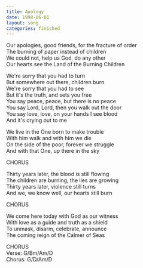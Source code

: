 ```yaml
---
title: Apology
date: 1998-06-01
layout: song
categories: finished
---
```

Our apologies, good friends, for the fracture of order  
The burning of paper instead of children  
We could not, help us God, do any other  
Our hearts see the Land of the Burning Children

<div class="chorus">
  We're sorry that you had to turn<br/>
  But somewhere out there, children burn<br/>
  We're sorry that you had to see<br/>
  But it's the truth, and sets you free<br/>
  You say peace, peace, but there is no peace<br/>
  You say Lord, Lord, then you walk out the door<br/>
  You say love, love, on your hands I see blood<br/>
  And it's crying out to me
</div>

We live in the One born to make trouble  
With him walk and with him we die  
On the side of the poor, forever we struggle  
And with that One, up there in the sky

<div class="chorus">CHORUS</div>

Thirty years later, the blood is still flowing  
The children are burning, the lies are growing  
Thirty years later, violence still turns  
And we, we know well, our hearts still burn

<div class="chorus">CHORUS</div>

We come here today with God as our witness  
With love as a guide and truth as a shield  
To unmask, disarm, celebrate, announce  
The coming reign of the Calmer of Seas

<div class="chorus">CHORUS</div>
<div class="chords">
  Verse: G/Bm/Am/D<br/>
  Chorus: G/D/Am/D
</div>

